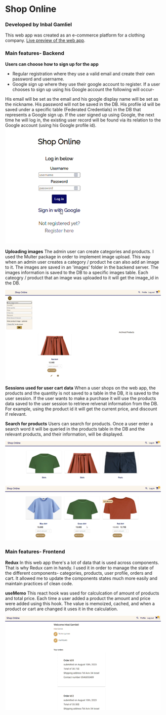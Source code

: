 # Shop Online
### Developed by Inbal Gamliel

This web app was created as an e-commerce platform for a clothing company.
[Live preview of the web app](https://bit.ly/3rmoyda).

### Main features- Backend
**Users can choose how to sign up for the app**

- Regular registration where they use a valid email and create their own password and username.
- Google sign up where they use their google account to register.
If a user chooses to sign up using his Google account the following will occur-

His email will be set as the email and his google display name will be set as the nickname. His password will not be saved in the DB. His profile id will be saved under a specific table (Federated Credentials) in the DB that represents a Google sign up. If the user signed up using Google, the next time he will log in, the existing user record will be found via its relation to the Google account (using his Google profile id).
![sign in page](./images/img3.png)

**Uploading images**
The admin user can create categories and products. I used the Multer package in order to implement image upload. This way when an admin user creates a category / product he can also add an image to it.
The images are saved in an 'images' folder in the backend server. The images information is saved to the DB to a specific images table. Each cateogry / product that an image was uploaded to it will get the image_id in the DB.

![adding product](./images/img5.png)

**Sessions used for user cart data**
When a user shops on the web app, the products and the quantity is not saved to a table in the DB, it is saved to the user session.
If the user wants to make a purchase it will use the products data saved to the user session to retrieve relvenat information from the DB. For example, using the product id it will get the current price, and discount if relevant.

**Search for products**
Users can search for products. Once a user enter a search word it will be queried in the products table in the DB and the relevant products, and their information, will be displayed.

![categories page](./images/img1.png)
![products page](./images/img2.png)

### Main features- Frontend
**Redux**
In this web app there's a lot of data that is used across components. That is why Redux cam in handy. I used it in order to manage the state of the different components- categories, products, user profile, orders and cart.
It allowed me to update the components states much more easily and maintain practices of clean code.

**useMemo**
This react hook was used for calculcation of amount of products and total price. Each time a user added a product the amount and price were added using this hook. The value is memoized, cached, and when a product or cart are changed it uses it in the calculation.

![profile page](./images/img4.png)
